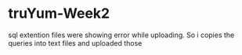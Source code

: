 # truYum-Week2

sql extention files were showing error while uploading. So i copies the queries into text files and uploaded those
